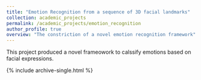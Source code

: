 ```yaml
---
title: "Emotion Recognition from a sequence of 3D facial landmarks"
collection: academic_projects
permalink: /academic_projects/emotion_recognition
author_profile: true
overview: "The constriction of a novel emotion recognition framework"
---
```


This project produced a novel frameowork to calssify emotions based on facial expressions. 

{% include archive-single.html %}